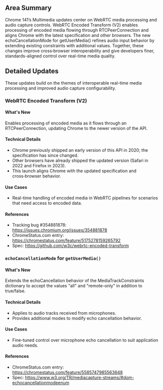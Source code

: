 ## Area Summary

Chrome 141’s Multimedia updates center on WebRTC media processing and audio capture controls. WebRTC Encoded Transform (V2) enables processing of encoded media flowing through RTCPeerConnection and aligns Chrome with the latest specification and other browsers. The new echoCancellationMode for getUserMedia() refines audio input behavior by extending existing constraints with additional values. Together, these changes improve cross‑browser interoperability and give developers finer, standards-aligned control over real-time media quality.

## Detailed Updates

These updates build on the themes of interoperable real-time media processing and improved audio capture configurability.

### WebRTC Encoded Transform (V2)

#### What's New
Enables processing of encoded media as it flows through an RTCPeerConnection, updating Chrome to the newer version of the API.

#### Technical Details
- Chrome previously shipped an early version of this API in 2020; the specification has since changed.
- Other browsers have already shipped the updated version (Safari in 2022 and Firefox in 2023).
- This launch aligns Chrome with the updated specification and cross‑browser behavior.

#### Use Cases
- Real-time handling of encoded media in WebRTC pipelines for scenarios that need access to encoded data.

#### References
- Tracking bug #354881878: https://issues.chromium.org/issues/354881878
- ChromeStatus.com entry: https://chromestatus.com/feature/5175278159265792
- Spec: https://github.com/w3c/webrtc-encoded-transform

### `echoCancellationMode` for `getUserMedia()`

#### What's New
Extends the echoCancellation behavior of the MediaTrackConstraints dictionary to accept the values "all" and "remote-only" in addition to true/false.

#### Technical Details
- Applies to audio tracks received from microphones.
- Provides additional modes to modify echo cancellation behavior.

#### Use Cases
- Fine-tuned control over microphone echo cancellation to suit application audio needs.

#### References
- ChromeStatus.com entry: https://chromestatus.com/feature/5585747985563648
- Spec: https://www.w3.org/TR/mediacapture-streams/#dom-echocancellationmodeenum